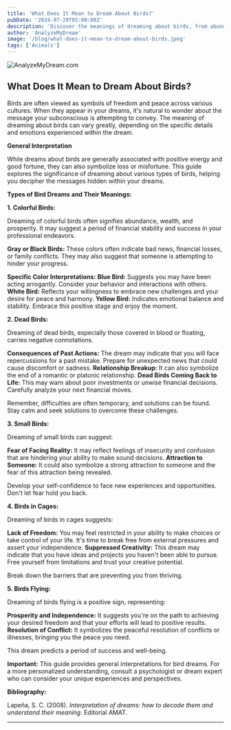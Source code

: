 ```yaml
---
title: 'What Does It Mean to Dream About Birds?'
pubDate: '2024-07-29T05:00:00Z'
description: 'Discover the meanings of dreaming about birds, from abundance and freedom to warnings about loss and conflict.'
author: 'AnalyzeMyDream'
image: '/blog/what-does-it-mean-to-dream-about-birds.jpeg'
tags: ['Animals']
---
```


![AnalyzeMyDream.com](/blog/what-does-it-mean-to-dream-about-birds.jpeg)

## What Does It Mean to Dream About Birds?

Birds are often viewed as symbols of freedom and peace across various cultures. When they appear in your dreams, it's natural to wonder about the message your subconscious is attempting to convey. The meaning of dreaming about birds can vary greatly, depending on the specific details and emotions experienced within the dream.

**General Interpretation**

While dreams about birds are generally associated with positive energy and good fortune, they can also symbolize loss or misfortune. This guide explores the significance of dreaming about various types of birds, helping you decipher the messages hidden within your dreams. 

**Types of Bird Dreams and Their Meanings:**

**1. Colorful Birds:**

Dreaming of colorful birds often signifies abundance, wealth, and prosperity. It may suggest a period of financial stability and success in your professional endeavors. 

**Gray or Black Birds:** These colors often indicate bad news, financial losses, or family conflicts. They may also suggest that someone is attempting to hinder your progress. 

**Specific Color Interpretations:**
    **Blue Bird:** Suggests you may have been acting arrogantly. Consider your behavior and interactions with others.
    **White Bird:** Reflects your willingness to embrace new challenges and your desire for peace and harmony. 
    **Yellow Bird:** Indicates emotional balance and stability. Embrace this positive stage and enjoy the moment.

**2. Dead Birds:**

Dreaming of dead birds, especially those covered in blood or floating, carries negative connotations. 

**Consequences of Past Actions:**  The dream may indicate that you will face repercussions for a past mistake. Prepare for unexpected news that could cause discomfort or sadness.
**Relationship Breakup:**  It can also symbolize the end of a romantic or platonic relationship.
**Dead Birds Coming Back to Life:** This may warn about poor investments or unwise financial decisions. Carefully analyze your next financial moves. 

Remember, difficulties are often temporary, and solutions can be found. Stay calm and seek solutions to overcome these challenges.

**3. Small Birds:**

Dreaming of small birds can suggest:

**Fear of Facing Reality:**  It may reflect feelings of insecurity and confusion that are hindering your ability to make sound decisions.
**Attraction to Someone:**  It could also symbolize a strong attraction to someone and the fear of this attraction being revealed. 

Develop your self-confidence to face new experiences and opportunities. Don't let fear hold you back.

**4. Birds in Cages:**

Dreaming of birds in cages suggests:

**Lack of Freedom:**  You may feel restricted in your ability to make choices or take control of your life.  It's time to break free from external pressures and assert your independence.
**Suppressed Creativity:**  This dream may indicate that you have ideas and projects you haven't been able to pursue.  Free yourself from limitations and trust your creative potential.

Break down the barriers that are preventing you from thriving.

**5. Birds Flying:**

Dreaming of birds flying is a positive sign, representing:

**Prosperity and Independence:**  It suggests you're on the path to achieving your desired freedom and that your efforts will lead to positive results.
**Resolution of Conflict:**  It symbolizes the peaceful resolution of conflicts or illnesses, bringing you the peace you need. 

This dream predicts a period of success and well-being.

**Important:** This guide provides general interpretations for bird dreams. For a more personalized understanding, consult a psychologist or dream expert who can consider your unique experiences and perspectives.

**Bibliography:**

Lapeña, S. C. (2008). *Interpretation of dreams: how to decode them and understand their meaning*. Editorial AMAT.

---